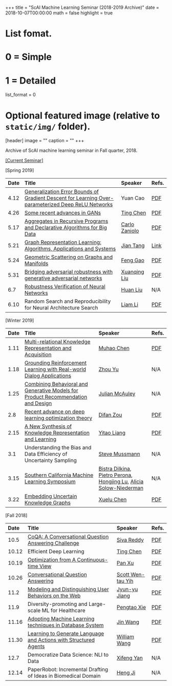 +++
title = "ScAI Machine Learning Seminar (2018-2019 Archive)"
date = 2018-10-07T00:00:00
math = false
highlight = true

# List fomat.
#   0 = Simple
#   1 = Detailed
list_format = 0

# Optional featured image (relative to `static/img/` folder).
[header]
image = ""
caption = ""
+++

Archive of ScAI machine learning seminar in Fall quarter, 2018.

[\[Current Seminar\]](https://www.haojunheng.com/post/2019-01-01-scaiseminar/)

\[Spring 2019\]

|  Date |                        Title                        |               Speaker              |  Refs. |
|:------|:----------------------------------------------------|:-----------------------------------|:-------|
| 4.12  | [Generalization Error Bounds of Gradient Descent for Learning Over-parameterized Deep ReLU Networks](https://drive.google.com/file/d/1bQmT91XQsVT0fXhWDEDt8AI7Kl9hfLcX/view) | Yuan Cao | [PDF](https://arxiv.org/abs/1902.01384) |
| 4.26  | [Some recent advances in GANs](https://docs.google.com/presentation/d/1vyTXLj_yiH2tbHki6aOOgHNhb_vlKBjWvKxVNBdRPeA/edit?usp=sharing)  | [Ting Chen](http://web.cs.ucla.edu/~tingchen/) | [PDF](https://openreview.net/forum?id=Hkl5aoR5tm) |
| 5.17  | [Aggregates in Recursive Programs  and Declarative Algorithms for Big Data](https://drive.google.com/file/d/10AoFFN4DMoGgygXdVI6lEDeYDa_Fszuz/view) | [Carlo Zaniolo](http://web.cs.ucla.edu/~zaniolo/) | [PDF](https://pdfs.semanticscholar.org/61ff/5f2459ff2ce9004c02e9fd875145cf052110.pdf)|
| 5.21  | [Graph Representation Learning: Algorithms, Applications and Systems](https://drive.google.com/file/d/1Q7sSDxajvpt4KRYjeDzXkbPVaDUfOCe-/view) | [Jian Tang](https://jian-tang.com/) | [Link](http://www.ipam.ucla.edu/abstract/?tid=16001&pcode=GLWS4) |
| 5.24  | [Geometric Scattering on Graphs and Manifolds](https://drive.google.com/file/d/1g7ZTHSab8P5HjibA_aiXRtE8Osj-5SIE/view) | [Feng Gao](https://www.canr.msu.edu/people/feng_gao) | [PDF](https://arxiv.org/pdf/1905.10448.pdf) |
| 5.31  | [Bridging adversarial robustness with generative adversarial networks](https://drive.google.com/file/d/1c790D0n1uQc-PtW3k9shf5pZJ1JqCyS_/view) | [Xuanqing Liu](https://xuanqing94.github.io/) | [PDF](https://arxiv.org/pdf/1903.11626.pdf) |
|  6.7  | [Robustness Verification of Neural Networks](https://drive.google.com/file/d/199inwaaz455OZFDcIC_DKmkgG1QCFSqx/view) | [Huan Liu](https://www.huan-zhang.com/) | N/A | 
|  6.10 | Random Search and Reproducibility for Neural Architecture Search | [Liam Li](https://liamcli.com/) | [PDF](https://liamcli.com/assets/pdf/randnas_arxiv.pdf) |



\[Winter 2019\]

|  Date |                        Title                        |               Speaker              |  Refs. |
|:------|:----------------------------------------------------|:-----------------------------------|:-----------|
| 1.11 | [Multi-relational Knowledge Representation and Acquisition](https://drive.google.com/file/d/1VysxrhUCKDdU8H3MojcpGr-oN0WvL2_b/view) | [Muhao Chen](http://yellowstone.cs.ucla.edu/~muhao/) | [PDF](https://www.ijcai.org/proceedings/2018/0556.pdf) |
| 1.18 | [Grounding Reinforcement Learning with Real-world Dialog Applications](https://drive.google.com/open?id=1ijoSOOfJdtzHViZMCGTPNKAYxcXRKORX) | [Zhou Yu](http://zhouyu.cs.ucdavis.edu/) |  N/A |
| 1.25 | [Combining Behavioral and Generative Models for Product Recommendation and Design](https://drive.google.com/file/d/1fQ9aCJarvhF2BR2ge_cRaA9OcT0nz-bD/view)  | [Julian McAuley](https://cseweb.ucsd.edu/~jmcauley/)| N/A|
| 2.8  | [Recent advance on deep learning optimization theory](https://drive.google.com/file/d/1bPN-o3fqom1iUmrnQUbcBZcYIq4NUMfh/view) | [Difan Zou](https://sites.google.com/view/difan-zou)| [PDF](https://arxiv.org/pdf/1811.08888.pdf)|
| 2.15 | [A New Synthesis of Knowledge Representation and Learning](https://drive.google.com/file/d/1_PPtc16BKofkPPRVLNJP4v4iFleodJlo/view) | [Yitao Liang](https://web.cs.ucla.edu/~yliang/) | [PDF](https://arxiv.org/pdf/1711.11157.pdf) |
|  3.1 | Understanding the Bias and Data Efficiency of Uncertainty Sampling | [Steve Mussmann](http://web.stanford.edu/~mussmann/index.html) | N/A |
| 3.15 | [Southern California Machine Learning Symposium](https://sites.google.com/view/socalml2019) | [Bistra Dilkina](https://viterbi.usc.edu/directory/faculty/Dilkina/Bistra), [Pietro Perona](http://www.vision.caltech.edu/Perona.html), [Hongjing Lu](http://cvl.psych.ucla.edu/people.htm), [Alicia Solow-Niederman](https://law.ucla.edu/faculty/faculty-profiles/alicia-solow-niederman/)| N/A|
| 3.22 |  [Embedding Uncertain Knowledge Graphs](https://drive.google.com/file/d/1XSEp3IUhhLZU1zD9AvFQzIUbNfT_23SZ/view) | [Xuelu Chen](http://yellowstone.cs.ucla.edu/~shirley/) | [PDF](https://arxiv.org/pdf/1811.10667.pdf) |

\[Fall 2018\]

|  Date |                        Title                        |               Speaker              |  Refs. |
|:------|:----------------------------------------------------|:-----------------------------------|:-----------|
| 10.5 | [CoQA: A Conversational Question Answering Challenge](https://drive.google.com/file/d/1UJj8L2WMNIRMXiTwcy4YH-Q9IihQTxVP/view) | [Siva Reddy](http://sivareddy.in/) |  [PDF](https://arxiv.org/abs/1808.07042)        |
| 10.12 |               Efficient Deep Learning               |[Ting Chen](http://web.cs.ucla.edu/~tingchen/)|    [PDF](https://arxiv.org/pdf/1806.09464.pdf)  |
| 10.19 |       [Optimization from A Continuous-time View](https://drive.google.com/file/d/1Rkpt9OXhCjmd8y2oZWnaVRiJl0mN7L2y/view)               |[Pan Xu](http://web.cs.ucla.edu/~panxu/)|   [PDF](http://proceedings.mlr.press/v80/xu18g/xu18g.pdf)  |
| 10.26 |      [Conversational Question Answering](https://drive.google.com/file/d/1C6O7Ic2lXqLVT2hARlqkBbASmTqwGiaR/view)               |[Scott Wen-tau Yih](http://scottyih.org/)|   [PDF](https://people.cs.umass.edu/~miyyer/pubs/2017_acl_dynsp.pdf) |
| 11.2 |       [Modeling and Distinguishing User Behaviors on the Web](https://drive.google.com/file/d/1mFS4aEMcjgKvT8mPIC5wyRQZYvZYmIiv/view)              |[Jyun-yu Jiang](https://jyunyu.csie.org/)  | [PDF](https://dl.acm.org/citation.cfm?id=3271808) |
| 11.9 | Diversity-promoting and Large-scale ML for Healthcare | [Pengtao Xie](http://www.cs.cmu.edu/~pengtaox/) | [PDF](https://pdfs.semanticscholar.org/8798/ea0ee095c5d30e8c5a98af41bf1f7cb0b054.pdf)|
| 11.16 | [Adopting Machine Learning techniques in Database System](https://drive.google.com/file/d/1ACaMp_Mg0U3TdaDDEQUIDJFm1o2MqdkM/view) | [Jin Wang](http://yellowstone.cs.ucla.edu/~jinwang/) | [PDF](https://dl.acm.org/citation.cfm?id=3196909) |
| 11.30 | [Learning to Generate Language and Actions with Structured Agents](https://drive.google.com/file/d/1i83zz6GiQYpqeVp-Kdto5LPzu2gBEz_u/view) | [William Wang](https://www.cs.ucsb.edu/~william/) | [PDF](https://arxiv.org/abs/1711.11135) |
| 12.7  | Democratize Data Science: NLI to Data | [Xifeng Yan](http://www.cs.ucsb.edu/~xyan/) | N/A|
| 12.14 | PaperRobot: Incremental Drafting of Ideas in Biomedical Domain | [Heng Ji](http://nlp.cs.rpi.edu/hengji.html) | N/A |